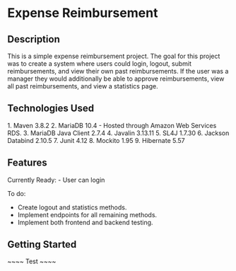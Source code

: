 <h1>Expense Reimbursement</h1>

<h2>Description</h2>
<p>
This is a simple expense reimbursement project. The goal for this project was to create a system where users could login, logout, submit reimbursements, and view their own past reimbursements. If the user was a manager they would additionally be able to approve reimbursements, view all past reimbursements, and view a statistics page.
</p>

<h2>Technologies Used</h2>
<p>
1. Maven 3.8.2  
2. MariaDB 10.4 - Hosted through Amazon Web Services RDS.  
3. MariaDB Java Client 2.7.4  
4. Javalin 3.13.11  
5. SL4J 1.7.30  
6. Jackson Databind 2.10.5  
7. Junit 4.12  
8. Mockito 1.95  
9. Hibernate 5.57  
</p>

<h2>Features</h2>
<p>
Currently Ready:  
- User can login

To do:  
- Create logout and statistics methods.
- Implement endpoints for all remaining methods.
- Implement both frontend and backend testing.
</p>

<h2>Getting Started</h2>
~~~~
Test
~~~~
